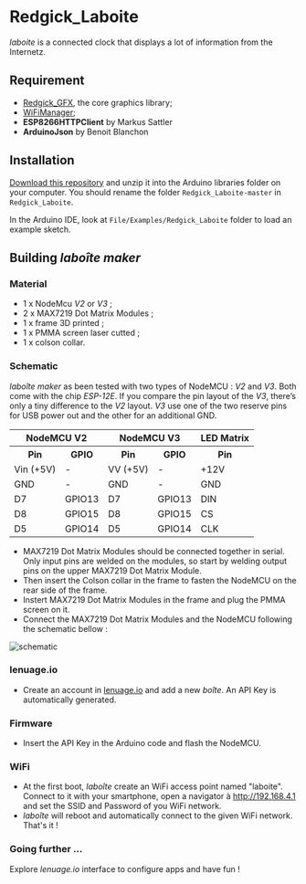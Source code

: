 # Redgick_Laboite
*laboite* is a connected clock that displays a lot of information from the Internetz.

## Requirement

 * [Redgick_GFX](https://github.com/redgick/Redgick_GFX), the core graphics library;
 * [WiFiManager](https://github.com/tzapu/WiFiManager);
 * **ESP8266HTTPClient** by Markus Sattler
 * **ArduinoJson** by Benoit Blanchon


## Installation

[Download this repository](https://github.com/redgick/Redgick_Laboite/archive/master.zip) and unzip it into the Arduino libraries folder on your computer. You should rename the folder `Redgick_Laboite-master` in `Redgick_Laboite`.

In the Arduino IDE, look at `File/Examples/Redgick_Laboite` folder to load an example sketch.

## Building _laboîte maker_

### Material

 * 1 x NodeMcu _V2_ or _V3_ ;
 * 2 x MAX7219 Dot Matrix Modules ;
 * 1 x frame 3D printed ;
 * 1 x PMMA screen laser cutted ;
 * 1 x colson collar.

### Schematic

_laboîte maker_ as been tested with two types of NodeMCU : _V2_ and _V3_.
Both come with the chip _ESP-12E_. If you compare the pin layout of the _V3_, there’s only a tiny difference to the _V2_ layout. _V3_ use one of the two reserve pins for USB power out and the other for an additional GND.

<table>
  <tr>
    <th colspan=2>NodeMCU V2</th><th colspan=2>NodeMCU V3</th><th>LED Matrix</th>
  </tr>
  <tr>
    <th>Pin</th><th>GPIO</th><th>Pin</th><th>GPIO</th><th>Pin</th>
  </tr>
  <tr>
  <td>Vin (+5V)</td><td>-</td><td>VV (+5V)</td><td>-</td><td>+12V</td>
  </tr>
  <tr>
    <td>GND</td><td>-</td><td>GND</td><td>-</td><td>GND</td>
  </tr>
  <tr>
    <td>D7</td><td>GPIO13</td><td>D7</td><td>GPIO13</td><td>DIN</td>
  </tr>
  <tr>
    <td>D8</td><td>GPIO15</td><td>D8</td><td>GPIO15</td><td>CS</td>
  </tr>
  <tr>
    <td>D5</td><td>GPIO14</td><td>D5</td><td>GPIO14</td><td>CLK</td>
  </tr>
</table>

 * MAX7219 Dot Matrix Modules should be connected together in serial. Only input pins are welded on the modules, so start by welding output pins on the upper MAX7219 Dot Matrix Module.
 * Then insert the Colson collar in the frame to fasten the NodeMCU on the rear side of the frame.
 * Instert MAX7219 Dot Matrix Modules in the frame and plug the PMMA screen on it.
 * Connect the MAX7219 Dot Matrix Modules and the NodeMCU following the schematic bellow :

![schematic](https://github.com/redgick/Redgick_Laboite/blob/master/images/laboite_bb.png?raw=true)

### lenuage.io
 * Create an account in [lenuage.io](https://lenuage.io/) and add a new _boîte_. An API Key is automatically generated.
 
### Firmware
 * Insert the API Key in the Arduino code and flash the NodeMCU.

### WiFi
 * At the first boot, _laboîte_ create an WiFi access point named "laboite". Connect to it with your smartphone, open a navigator à http://192.168.4.1 and set the SSID and Password of you WiFi network.
 * _laboîte_ will reboot and automatically connect to the given WiFi network. That's it !

### Going further ...
Explore _lenuage.io_ interface to configure apps and have fun !
